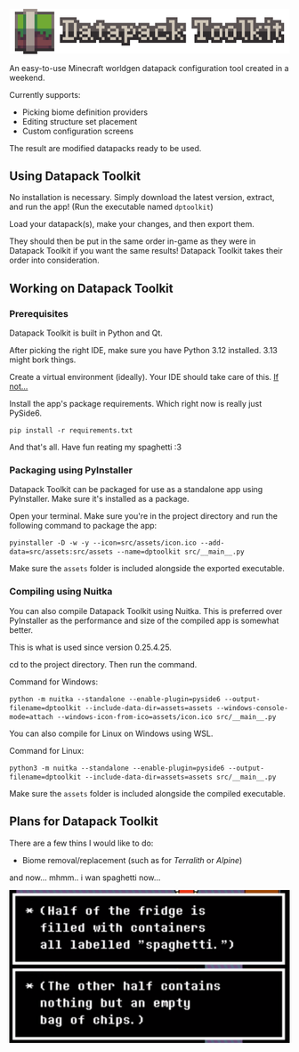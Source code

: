 ![Datapack Toolkit logo](https://raw.githubusercontent.com/everloste/DatapackToolkit/refs/heads/main/assets/title-export.png)

An easy-to-use Minecraft worldgen datapack configuration tool created in a weekend.

Currently supports:
- Picking biome definition providers
- Editing structure set placement
- Custom configuration screens

The result are modified datapacks ready to be used.

## Using Datapack Toolkit
No installation is necessary. Simply download the latest version, extract, and run the app! (Run the executable named `dptoolkit`)

Load your datapack(s), make your changes, and then export them.

They should then be put in the same order in-game as they were in Datapack Toolkit if you want the same results!
Datapack Toolkit takes their order into consideration.

## Working on Datapack Toolkit

### Prerequisites 
Datapack Toolkit is built in Python and Qt.

After picking the right IDE, make sure you have Python 3.12 installed. 3.13 might bork things.

Create a virtual environment (ideally). Your IDE should take care of this. [If not...](https://doc.qt.io/qtforpython-6/gettingstarted.html#installation)

Install the app's package requirements. Which right now is really just PySide6.

    pip install -r requirements.txt

And that's all. Have fun reating my spaghetti :3

### Packaging using PyInstaller

Datapack Toolkit can be packaged for use as a standalone app using PyInstaller. Make sure it's installed as a package.

Open your terminal. Make sure you're in the project directory and run the following command to package the app:

    pyinstaller -D -w -y --icon=src/assets/icon.ico --add-data=src/assets:src/assets --name=dptoolkit src/__main__.py

Make sure the `assets` folder is included alongside the exported executable.

### Compiling using Nuitka

You can also compile Datapack Toolkit using Nuitka. This is preferred over PyInstaller as the performance and size of the compiled app is somewhat better.

This is what is used since version 0.25.4.25.

cd to the project directory. Then run the command.

Command for Windows:

```
python -m nuitka --standalone --enable-plugin=pyside6 --output-filename=dptoolkit --include-data-dir=assets=assets --windows-console-mode=attach --windows-icon-from-ico=assets/icon.ico src/__main__.py
```

You can also compile for Linux on Windows using WSL.

Command for Linux:

```
python3 -m nuitka --standalone --enable-plugin=pyside6 --output-filename=dptoolkit --include-data-dir=assets=assets src/__main__.py
```

Make sure the `assets` folder is included alongside the compiled executable.

## Plans for Datapack Toolkit

There are a few thins I would like to do:
- Biome removal/replacement (such as for _Terralith_ or _Alpine_)

and now... mhmm.. i wan spaghetti now...

![](https://raw.githubusercontent.com/everloste/DatapackToolkit/refs/heads/main/code.png)
